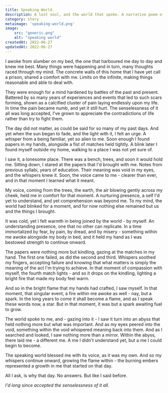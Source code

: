 ```yaml
---
title: Speaking World.
description: A lost soul, and the world that spoke. A narrative poem of sorts.
category: story
metaimage: 'speaking-world.png'
image:
    src: "generic.png"
    alt: "speaking world"
createdAt: 2022-06-27
updatedAt: 2022-06-27
---
```


I awoke from slumber on my bed, the one that harboured me day to day and knew me best. Many things were happening and in turn, many thoughts raced through my mind. The concrete walls of this home that I have yet call a prison, shared a comfort with me. Limits on the infinite, making things reasonable and able to deal with.

They were enough for a mind hardened by battles of the past and present. Battered by so many years of experiences and events that led to such scars forming, shown as a calcified cluster of pain laying endlessly upon my life. In time the pain became numb, and yet it still hurt. The senselessness of it all was long accepted, I've grown to appreciate the contradictions of life rather than try to fight them.

The day did not matter, as could be said for so many of my past days. And yet when the sun began to fade, and the light with it, I felt an urge. A whisper from a being familiar, yet so alien to me. Soon enough I found papers in my hands, alongside a fist of matches held tightly. A blink later I found myself outside my home, walking to a place I was not yet sure of.

I saw it, a lonesome place. There was a bench, trees, and soon it would hold me. Sitting down, I stared at the papers that I'd brought with me. Notes from previous syllabi, years of education. Their meaning was void in my eyes, and the whispers knew it. Soon, the voice came to me - clearer than ever, and in that moment I learned what it meant.

My voice, coming from the trees, the earth, the air blowing gently across my cheek, held me in comfort for that moment. A nurturing presence, a self I'd yet to understand, and yet comprehension was beyond me. To my mind, the world had blinked for a moment, and for now nothing else remained but us and the things I brought. 

It was cold, yet I felt warmth in being joined by the world - by myself. An understanding presence, one that no other can replicate. In a time immortalized by fear, by pain, by dread, and by misery - something within me awoke alongside my body in bed, and it held my hand as I was bestowed strength to continue onward.

The papers were nothing more but kindling, gazing at the matches in my hand. The first one failed, as did the second and third. Whispers soothed my fingers, accepting failure and knowing that what matters is simply the meaning of the act I'm trying to achieve. In that moment of compassion with myself, the fourth match lights - and so it drops on the kindling, lighting a bright fire that made my body feel warm. 

And so in the bright flame that my hands had crafted, I saw myself. In that moment, that singular event, a fire within me awoke as well - nay, but a spark. In the long years to come it shall become a flame, and as I speak these words now, a star. But in that moment, it was but a spark awaiting fuel to grow.

The world spoke to me, and - gazing into it - I saw it turn into an abyss that held nothing more but what was important. And as my eyes peered into the void, something within the void whispered meaning back into them. And as I searched and looked, I saw nothing more than a mirror. Within the abyss, there laid me - a different me. A me I didn't understand yet, but a me I could begin to become.

The speaking world blessed me with its voice, as it was my own. And so my whispers continue onward, growing the flame within - the burning embers represented a growth in me that started on that day.

All I ask, is why that day. No answers. But like I said before.

_I'd long since accepted the senselessness of it all._
